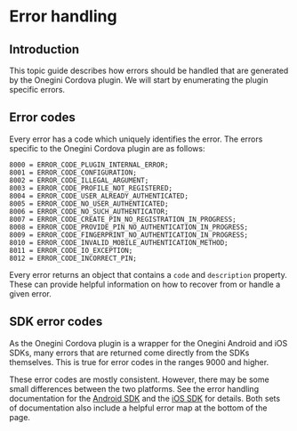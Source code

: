 # Error handling

<!-- toc -->

## Introduction

This topic guide describes how errors should be handled that are generated by the Onegini Cordova plugin. We will start by enumerating the plugin specific errors.

## Error codes

Every error has a code which uniquely identifies the error. The errors specific to the Onegini Cordova plugin are as follows:

```
8000 = ERROR_CODE_PLUGIN_INTERNAL_ERROR;
8001 = ERROR_CODE_CONFIGURATION;
8002 = ERROR_CODE_ILLEGAL_ARGUMENT;
8003 = ERROR_CODE_PROFILE_NOT_REGISTERED;
8004 = ERROR_CODE_USER_ALREADY_AUTHENTICATED;
8005 = ERROR_CODE_NO_USER_AUTHENTICATED;
8006 = ERROR_CODE_NO_SUCH_AUTHENTICATOR;
8007 = ERROR_CODE_CREATE_PIN_NO_REGISTRATION_IN_PROGRESS;
8008 = ERROR_CODE_PROVIDE_PIN_NO_AUTHENTICATION_IN_PROGRESS;
8009 = ERROR_CODE_FINGERPRINT_NO_AUTHENTICATION_IN_PROGRESS;
8010 = ERROR_CODE_INVALID_MOBILE_AUTHENTICATION_METHOD;
8011 = ERROR_CODE_IO_EXCEPTION;
8012 = ERROR_CODE_INCORRECT_PIN;
```

Every error returns an object that contains a `code` and `description` property. These can provide helpful information on how to recover from or handle a given error.

## SDK error codes

As the Onegini Cordova plugin is a wrapper for the Onegini Android and iOS SDKs, many errors that are returned come directly from the SDKs themselves. This is true for error codes in the ranges 9000 and higher.

These error codes are mostly consistent. However, there may be some small differences between the two platforms. See the error handling documentation for the [Android SDK](https://docs.onegini.com/android-sdk/topics/error-handling.html) and the [iOS SDK](https://docs.onegini.com/ios-sdk/topics/error-handling.html) for details. Both sets of documentation also include a helpful error map at the bottom of the page.
